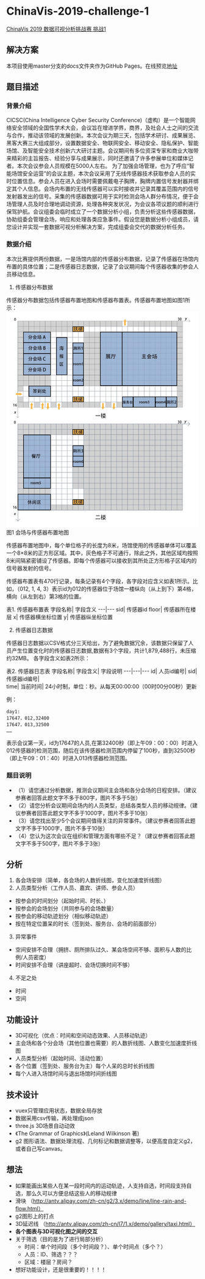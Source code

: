 # ChinaVis-2019-challenge-1

[ChinaVis 2019 数据可视分析挑战赛 挑战1](http://www.chinavis.org/2019/challenge.html)

## 解决方案

本项目使用master分支的docs文件夹作为GitHub Pages。在线预览[地址](https://ssdna.github.io/ChinaVis-2019-challenge-1)

## 题目描述

### 背景介绍
CICSC(China Intelligence Cyber Security Conference)（虚构）是一个智能网络安全领域的全国性学术大会，会议旨在增进学界，商界，及社会人士之间的交流与合作，推动该领域的发展创新。本次会议为期三天，包括学术研讨、成果展览、黑客大赛三大组成部分，设置数据安全、物联网安全、移动安全、隐私保护、智能场馆、及智能安全技术创新六大研讨主题。会议期间有多位资深专家和商业大咖带来精彩的主旨报告、经验分享与成果展示，同时还邀请了许多参展单位和媒体记者。本次会议参会人员规模在5000人左右。
为了加强会场管理，也为了呼应“智能场馆安全运营”的会议主题，本次会议采用了无线传感器技术获取参会人员的实时位置信息。参会人员在进入会场时需要佩戴电子胸牌，胸牌内置信号发射器并绑定其个人信息。会场内布置的无线传感器可以实时接收并记录其覆盖范围内的信号发射器发出的信号。采集的传感器数据可用于实时检测会场人群分布情况，便于会场管理人员及时合理地调动资源，处理各种突发状况，为会议各项议题的顺利进行保驾护航。会议组委会临时成立了一个数据分析小组，负责分析这些传感器数据，协助组委会管理会场，响应和处理各类应急事件。假设您是数据分析小组成员，请您设计并实现一套数据可视分析解决方案，完成组委会交代的数据分析任务。

### 数据介绍
本次比赛提供两份数据，一是场馆内部的传感器分布数据，记录了传感器在场馆内布置的具体位置；二是传感器日志数据，记录了会议期间每个传感器收集的参会人员移动信息。
1.	传感器分布数据

传感器分布数据包括传感器布置地图和传感器布置表。传感器布置地图如图1所示：
![floor1 image](./public/img/floor-map.jpg)
图1 会场与传感器布置地图

传感器布置地图中，每个单位格子的长度为8米，场馆使用的传感器单体可以覆盖一个8×8米的正方形区域。其中，灰色格子不可通行，除此之外，其他区域均按照8米间隔紧密铺设了传感器。即每个传感器可以接收到其所处正方形格子区域内的信号器发射的信号。

传感器布置表有470行记录，每条记录有4个字段，各字段对应含义如表1所示。比如，（012, 1, 4, 3）表示id为012的传感器位于场馆一楼纵向（从上到下）第4格，横向（从左到右）第3格的位置。

表1. 传感器布置表
字段名称| 字段含义
---|---
sid| 传感器id
floor| 传感器所在楼层
x| 传感器横坐标位置
y| 传感器纵坐标位置

2.	传感器日志数据

传感器日志数据以CSV格式分三天给出，为了避免数据冗余，该数据只保留了人员产生位置变化时的传感器日志数据,数据有3个字段，共计1,879,488行，未压缩约32MB。
各字段含义如表2所示：

表2. 传感器日志表
字段名称|	字段含义|	字段说明
---|---|---
id|	人员id编号|	
sid|	传感器id编号|	
time|	当前时间|	24小时制，单位：秒。从每天00:00:00（00时00分00秒）更新

例：
```
day1: 
17647，012,32400 
17647，013,32500
……
```
表示会议第一天，id为17647的人员,在第32400秒（即上午09：00：00）时进入012传感器的检测范围，随后在该传感器检测范围内停留了100秒，直到32500秒（即上午09：01：40）时进入013传感器检测范围。

### 题目说明 
- （1）请您通过分析数据，推测会议期间主会场和各分会场的日程安排。（建议参赛者回答此题文字不多于800字，图片不多于5张）
- （2）请您分析会议期间会场内的人员类型，总结各类型人员的移动规律。（建议参赛者回答此题文字不多于1000字，图片不多于10张）
- （3）请您找出至少5个会议期间值得关注的异常事件。（建议参赛者回答此题文字不多于1000字，图片不多于10张）
- （4）您认为这次会议在组织和管理方面有哪些不足？（建议参赛者回答此题文字不多于500字，图片不多于3张）



## 分析
1. 各会场安排（简单，各会场的人数折线图，变化加速度折线图）
2. 人员类型分析（工作人员、嘉宾、讲师、参会人员）
- 按参会的时间划分（起始时间、时长、）
- 按参会的会场划分（共同参与的会场数量）
- 按参会的移动轨迹划分（相似移动轨迹）
- 按在特定位置呆的时长（签到处、服务台、会场的前面部分）
3. 异常事件
- 空间安排不合理（拥挤、厕所排队过久、某会场空间不够、面积与人数的比例/人员密度）
- 时间安排不合理（讲座超时、会场切换时间不够）
4. 不足之处
- 时间
- 空间

## 功能设计
- 3D可视化（优点：时间和空间动态效果、人员移动轨迹）
- 主会场和各个分会场（其他位置也需要）的人数折线图、人数变化加速度折线图
- 人员类型分析（起始时间、活动位置）
- 各个位置（签到处、服务台为主）每个人呆的总时长折线图
- 每个人进入场馆时间与退出场馆时间折线图

## 技术设计
- vuex只管理应用状态，数据全局存放
- 数据采用csv传输，再处理成json
- three.js 3D场景自动动效
- 《The Grammar of Graphics》(Leland Wilkinson 著)
- g2 图形语法、数据处理流程、几何标记和数据调整等，以便高度自定义g2，或者自己写canvas。


## 想法
- 如果能画出某些人在某一段时间内的运动轨迹，人支持自选，时间段支持自选，那么久可以方便总结这些人的移动规律
- 滑块 （http://antv.alipay.com/zh-cn/g2/3.x/demo/line/line-rain-and-flow.html）
- g2图形上的打点
- 3D延迟线 （http://antv.alipay.com/zh-cn/l7/1.x/demo/gallery/taxi.html）
- **各个图表与3D可视化图之间的交互**
- 关于筛选（目的是为了进行局部分析）
    - 时间：单个时间段（多个时间段？）、单个时间点（多个？）
    - 人员：ID、筛选？？？
    - 区域：楼层？房间？
- 想好功能设计，还是很重要的！！！！
